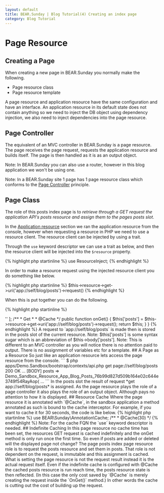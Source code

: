 ```yaml
---
layout: default
title: BEAR.Sunday | Blog Tutorial(4) Creating an index page
category: Blog Tutorial
---
```

# Page Resource 

## Creating a Page 

When creating a new page in BEAR.Sunday you normally make the following.

 * Page resource class
 * Page resource template

A page resource and application resource have the same configuration and have an interface. An application resource in its default state does not contain anything so we need to inject the DB object using dependency injection, we also need to inject dependencies into the page resource.

## Page Controller 

The equivalent of an MVC controller in BEAR.Sunday is a page resource. The page receives the page request, requests the application resource and builds itself. The page is then handled as it is as an output object.

Note: In BEAR.Sunday you can also use a router, however in this blog application we won't be using one.

Note: In a BEAR.Sunday site 1 page has 1 page resource class which conforms to the  [Page Controller](http://www.martinfowler.com/eaaCatalog/pageController.html) principle.

## Page Class 

The role of this posts index page is to *retrieve through a GET request the application API's posts resource and assign them to the pages posts slot*.

In the [Application resource](blog_get.html) section we ran the application resource from the console, however when requesting a resource in PHP we need to use a resource client. The resource client can be injected by using a trait.

Through the `use` keyword descriptor we can use a trait as below, and then the resource client will be injected into the `$resource` property.

{% highlight php startinline %}
use ResourceInject;
{% endhighlight %}

In order to make a resource request using the injected resource client you do something like below.

{% highlight php startinline %}
$this->resource->get->uri('app://self/blog/posts')->request()
{% endhighlight %}

When this is put together you can do the following.

{% highlight php startinline %}
<?php
namespace Demo\Sandbox\Resource\Page\Blog;

use BEAR\Resource\ResourceObject;
use BEAR\Sunday\Inject\ResourceInject;
use BEAR\Sunday\Annotation\Cache;

class Posts extends ResourceObject
{
    use ResourceInject;

    public $body = [
        'posts' => ''
    ];

    /**
     * Get
     *
     * @Cache
     */
    public function onGet()
    {
        $this['posts'] = $this->resource->get->uri('app://self/blog/posts')->request();
        return $this;
    }
}
{% endhighlight %}

A request to `app://self/blog/posts` is made then is stored in the posts slot of the current resource.

Note: $this['posts'] is some syntax sugar which is an abbreviation of $this->body['posts'].

Note: This is different to an MVC controller as you will notice there is no attention paid to output. There is no assignment of variables etc for a template.

## A Page as a Resource 

So just like an application resource lets access the page resource from the console.

```
$ php apps/Demo.Sandbox/bootstrap/contexts/api.php get page://self/blog/posts

200 OK
...
[BODY]
posts => Demo_Sandbox_Resource_App_Blog_Posts_76b99d827d509b164e02c644e3749f54RayAop(
...
```

In the posts slot the result of request *get app://self/blog/posts* is assigned.  

As the page resource plays the role of a page controller it also plays the role of an output object. Although pays no attention to how it is displayed.

## Resource Cache 

Where the page resource it is annotated with `@Cache`, in the sandbox application a method annotated as such is bound to the cache interceptor. For example, if you want to cache it for 30 seconds, the code is like below.

{% highlight php startinline %}
use BEAR\Sunday\Annotation\Cache;

/**
 * @Cache(30)
 */
{% endhighlight %}

Note: For the cache FQN the `use` keyword descriptor is needed.

## Indefinite Caching 

In this page resource no cache time has been set, the resources GET request is cached indefinitely and the onGet method is only run once the first time. So even if posts are added or deleted will the displayed page not change?

The page posts index page resource role is to request the posts resource and set them in posts. That role is not dependent on the request, is immutable and this assignment is cached.

What is setting the page resource is not the request result instead it is the actual request itself. Even if the indefinite cache is configured with @Cache the cached posts resource is run reach time, the posts resource state is then reflected. (In this case the only cost saved by `@Cache` is merely creating the request inside the `OnGet()` method.)

In other words the cache is cutting out the cost of building up the request.

